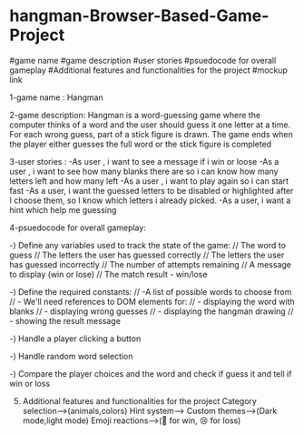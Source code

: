# hangman-Browser-Based-Game-Project

#game name 
#game description 
#user stories 
#psuedocode for overall gameplay
#Additional features and functionalities for the project 
#mockup  link 



1-game name :
Hangman

2-game description:
Hangman is a word-guessing game where the computer thinks of a word and the user should guess it one letter at a time. For each wrong guess, part of a stick figure is drawn. The game ends when the player either guesses the full word or the stick figure is completed


3-user stories :
-As user , i want to see a message if i win or loose
-As a user , i want to see how many blanks there are so i can know how many letters left and how many left
-As a user , i want to play again so i can start fast
-As a user, i want the guessed letters to be disabled or highlighted after I choose them, so I know which letters i already picked.
-As a user, i want a hint which help me guessing 



4-psuedocode for overall gameplay:

-) Define any variables used to track the state of the game:
//    The word to guess
//    The letters the user has guessed correctly
//    The letters the user has guessed incorrectly
//    The number of attempts remaining
//    A message to display (win or lose)
//    The match result - win/lose


-) Define the required constants:
//       -A list of possible words to choose from
//       - We'll need references to DOM elements for:
//       - displaying the word with blanks
//       - displaying wrong guesses
//       - displaying the hangman drawing
//       - showing the result message




-) Handle a player clicking a button




-) Handle random word selection



-) Compare the player choices and the word and check if guess it and tell if win or loss



5) Additional features and functionalities for the project 
Category selection-->(animals,colors)
Hint system-->
Custom themes-->(Dark mode,light mode)
Emoji reactions-->(🎉 for win, 😢 for loss)
